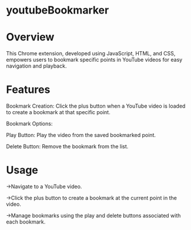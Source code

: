 # youtubeBookmarker
# Overview
This Chrome extension, developed using JavaScript, HTML, and CSS, empowers users to bookmark specific points in YouTube videos for easy navigation and playback.

# Features
Bookmark Creation: Click the plus button when a YouTube video is loaded to create a bookmark at that specific point.

Bookmark Options:

Play Button: Play the video from the saved bookmarked point.

Delete Button: Remove the bookmark from the list.

# Usage
->Navigate to a YouTube video.

->Click the plus button to create a bookmark at the current point in the video.

->Manage bookmarks using the play and delete buttons associated with each bookmark.
